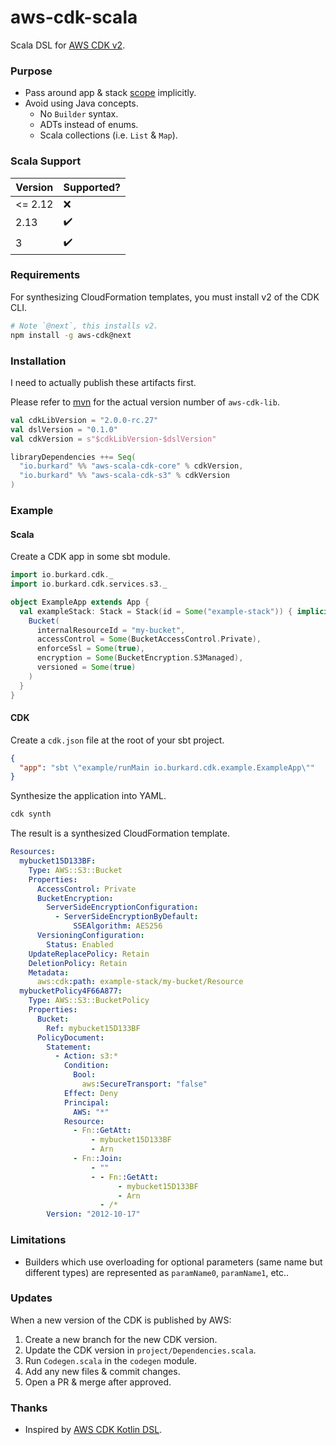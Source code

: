# aws-cdk-scala

Scala DSL for [AWS CDK v2](https://docs.aws.amazon.com/cdk/latest/guide/work-with-cdk-v2.html).

### Purpose

- Pass around app & stack [scope](https://docs.aws.amazon.com/cdk/latest/guide/constructs.html) implicitly.
- Avoid using Java concepts.
  * No `Builder` syntax.
  * ADTs instead of enums.
  * Scala collections (i.e. `List` & `Map`).

### Scala Support

| Version | Supported? |
| --- | --- |
| <= 2.12 | ❌ |
| 2.13 | ✔️|
| 3 | ✔️|

### Requirements

For synthesizing CloudFormation templates, you must install v2 of the CDK CLI.

```bash
# Note `@next`, this installs v2.
npm install -g aws-cdk@next
```

### Installation

I need to actually publish these artifacts first.

Please refer to [mvn](https://mvnrepository.com/artifact/software.amazon.awscdk/aws-cdk-lib)
for the actual version number of `aws-cdk-lib`.

```scala
val cdkLibVersion = "2.0.0-rc.27"
val dslVersion = "0.1.0"
val cdkVersion = s"$cdkLibVersion-$dslVersion"

libraryDependencies ++= Seq(
  "io.burkard" %% "aws-scala-cdk-core" % cdkVersion,
  "io.burkard" %% "aws-scala-cdk-s3" % cdkVersion
)
```

### Example

#### Scala

Create a CDK app in some sbt module.

```scala
import io.burkard.cdk._
import io.burkard.cdk.services.s3._

object ExampleApp extends App {
  val exampleStack: Stack = Stack(id = Some("example-stack")) { implicit stackCtx =>
    Bucket(
      internalResourceId = "my-bucket",
      accessControl = Some(BucketAccessControl.Private),
      enforceSsl = Some(true),
      encryption = Some(BucketEncryption.S3Managed),
      versioned = Some(true)
    )
  }
}
```

#### CDK

Create a `cdk.json` file at the root of your sbt project.

```json
{
  "app": "sbt \"example/runMain io.burkard.cdk.example.ExampleApp\""
}
```

Synthesize the application into YAML.

```bash
cdk synth
```

The result is a synthesized CloudFormation template.

```yaml
Resources:
  mybucket15D133BF:
    Type: AWS::S3::Bucket
    Properties:
      AccessControl: Private
      BucketEncryption:
        ServerSideEncryptionConfiguration:
          - ServerSideEncryptionByDefault:
              SSEAlgorithm: AES256
      VersioningConfiguration:
        Status: Enabled
    UpdateReplacePolicy: Retain
    DeletionPolicy: Retain
    Metadata:
      aws:cdk:path: example-stack/my-bucket/Resource
  mybucketPolicy4F66A877:
    Type: AWS::S3::BucketPolicy
    Properties:
      Bucket:
        Ref: mybucket15D133BF
      PolicyDocument:
        Statement:
          - Action: s3:*
            Condition:
              Bool:
                aws:SecureTransport: "false"
            Effect: Deny
            Principal:
              AWS: "*"
            Resource:
              - Fn::GetAtt:
                  - mybucket15D133BF
                  - Arn
              - Fn::Join:
                  - ""
                  - - Fn::GetAtt:
                        - mybucket15D133BF
                        - Arn
                    - /*
        Version: "2012-10-17"
```

### Limitations

- Builders which use overloading for optional parameters (same name but different types)
are represented as `paramName0`, `paramName1`, etc..

### Updates

When a new version of the CDK is published by AWS:

1. Create a new branch for the new CDK version.
2. Update the CDK version in `project/Dependencies.scala`.
3. Run `Codegen.scala` in the `codegen` module.
4. Add any new files & commit changes.
5. Open a PR & merge after approved.

### Thanks

- Inspired by [AWS CDK Kotlin DSL](https://github.com/Semantic-Configuration/AWS-CDK-Kotlin-DSL).
